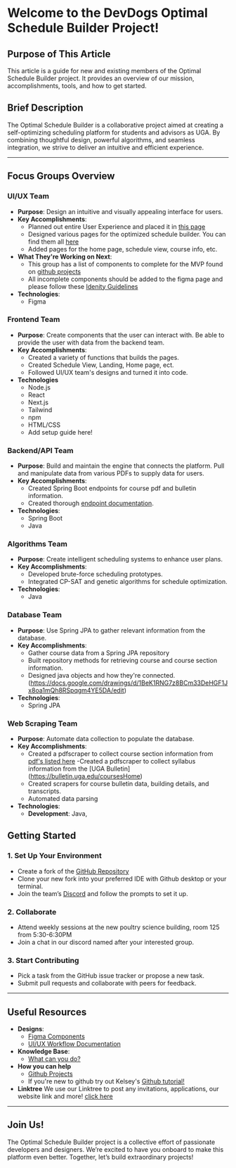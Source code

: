 # Welcome to the DevDogs Optimal Schedule Builder Project!

## Purpose of This Article
This article is a guide for new and existing members of the Optimal Schedule Builder project. It provides an overview of our mission, accomplishments, tools, and how to get started. 

## Brief Description
The Optimal Schedule Builder is a collaborative project aimed at creating a self-optimizing scheduling platform for students and advisors as UGA. By combining thoughtful design, powerful algorithms, and seamless integration, we strive to deliver an intuitive and efficient experience.

---

## Focus Groups Overview

### UI/UX Team
- **Purpose**: Design an intuitive and visually appealing interface for users. 
- **Key Accomplishments**:
  - Planned out entire User Experience and placed it in [this page](https://www.figma.com/board/N0RmDOJokDFRHElKI32C7k/Updated-Optimal-Schedule-Builder-Workflow?node-id=0-1&p=f&t=uDmrJt15ck7skpct-0) 
  - Designed various pages for the optimized schedule builder. You can find them all [here](https://www.figma.com/design/ZoW3A9CHTfJfw8qh7iU41b/Optimal-Schedule-Builder?node-id=1494-2&p=f&t=BXsQ1rv5Tb6cVBmN-0) 
  - Added pages for the home page, schedule view, course info, etc. 
- **What They're Working on Next**:
  - This group has a list of components to complete for the MVP found on [github projects](https://github.com/orgs/DevDogs-UGA/projects/3/views/1)
  - All incomplete components should be added to the figma page and please follow these [Idenity Guidelines](https://cdn.discordapp.com/attachments/1284961011937579070/1293684841136521287/D-DevDogs_Identity_Guidelines-091024-212033.pdf?ex=6784db25&is=678389a5&hm=8ad78c2aff11663c1ad8223a0d3f60a8571b2855c0cb61adb77d136b979e101c&)
- **Technologies**:  
  - Figma
### Frontend Team
- **Purpose**: Create components that the user can interact with. Be able to provide the user with data from the backend team.
- **Key Accomplishments**:
  - Created a variety of functions that builds the pages.
  - Created Schedule View, Landing, Home page, ect. 
  - Followed UI/UX team's designs and turned it into code. 
- **Technologies** 
  - Node.js
  - React
  - Next.js
  - Tailwind
  - npm
  - HTML/CSS
  - Add setup guide here!
### Backend/API Team
- **Purpose**: Build and maintain the engine that connects the platform. Pull and manipulate data from various PDFs to supply data for users. 
- **Key Accomplishments**:
   -  Created Spring Boot endpoints for course pdf and bulletin information. 
   -  Created thorough [endpoint documentation](https://docs.google.com/document/d/1UCqmfoyiv9WarZpkEv7axqQeUps-_FyH7HGqdeL9mx8/edit?usp=drive_link).
- **Technologies**:  
  - Spring Boot
  - Java  
### Algorithms Team
- **Purpose**: Create intelligent scheduling systems to enhance user plans.  
- **Key Accomplishments**:
  - Developed brute-force scheduling prototypes.
  - Integrated CP-SAT and genetic algorithms for schedule optimization.
- **Technologies**:  
  - Java

### Database Team
- **Purpose**: Use Spring JPA to gather relevant information from the database.
- **Key Accomplishments**:
  - Gather course data from a Spring JPA repository
  - Built repository methods for retrieving course and course section information.
  - Designed java objects and how they're connected.(https://docs.google.com/drawings/d/1BeK1RNG7z8BCm33DeHGF1Jx8oa1mQh8RSpqgm4YE5DA/edit)
- **Technologies**:  
  - Spring JPA

### Web Scraping Team
- **Purpose**: Automate data collection to populate the database.  
- **Key Accomplishments**:
  - Created a pdfscraper to collect course section information from [pdf's listed here](https://reg.uga.edu/enrollment-and-registration/schedule-of-classes/)
  -Created a pdfscraper to collect syllabus information from the [UGA Bulletin] (https://bulletin.uga.edu/coursesHome)
  - Created scrapers for course bulletin data, building details, and transcripts.
  - Automated data parsing
- **Technologies**:  
  - **Development**: Java, 


## Getting Started

### 1. Set Up Your Environment
- Create a fork of the [GitHub Repository](https://github.com)
- Clone your new fork into your preferred IDE with Github desktop or your terminal.
- Join the team’s [Discord](https://tr.ee/P6YXvatLRr) and follow the prompts to set it up.

### 2. Collaborate
- Attend weekly sessions at the new poultry science building, room 125 from 5:30-6:30PM
- Join a chat in our discord named after your interested group. 

### 3. Start Contributing
- Pick a task from the GitHub issue tracker or propose a new task.
- Submit pull requests and collaborate with peers for feedback.

---

## Useful Resources 
- **Designs**:
  - [Figma Components](https://www.figma.com/design/ZoW3A9CHTfJfw8qh7iU41b/Optimal-Schedule-Builder?node-id=1494-2&p=f&t=BXsQ1rv5Tb6cVBmN-0)
  - [UI/UX Workflow Documentation](https://www.notion.so/UIUX-Workflow)  
- **Knowledge Base**: 
   - [What can you do?](https://drive.google.com/drive/folders/12CMaCdlPhXakWvbCUI7aVio1-fjOjGXF?usp=drive_link)
- **How you can help**
   - [Github Projects](https://github.com/orgs/DevDogs-UGA/projects/3/views/1)
   - If you're new to github try out Kelsey's [Github tutorial!](https://youtu.be/qKFXYS6jzaI)
- **Linktree**
   We use our Linktree to post any invitations, applications, our website link and more!  [click here](https://linktr.ee/devdogs)
---

## Join Us!
The Optimal Schedule Builder project is a collective effort of passionate developers and designers. We’re excited to have you onboard to make this platform even better. Together, let’s build extraordinary projects! 
